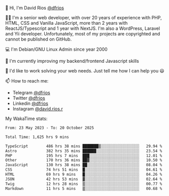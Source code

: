 👋 Hi, I'm David Rios [@dfrios](https://github.com/dfrios)

👨‍💻 I'm a senior web developer, with over 20 years of experience with PHP, HTML, CSS and Vanilla JavaScript, more than 2 years with ReactJS/Typescript and 1 year with NextJS. I'm also a WordPress, Laravel and Yii developer. Unfortunately, most of my projects are copyrighted and cannot be published on GitHub.

💻 I'm Debian/GNU Linux Admin since year 2000

🌱 I'm currently improving my backend/frontend Javascript skills

💞️ I'd like to work solving your web needs. Just tell me how I can help you 😃

📫 How to reach me:
* Telegram [@dfrios](https://t.me/dfrios)
* Twitter [@dfrios](https://twitter.com/dfrios)
* Linkedin [@dfrios](https://linkedin.com/in/dfrios)
* Instagram [@david.rios.r](https://instagram.com/david.rios.r)



My WakaTime stats:
<!--START_SECTION:waka-->

```txt
From: 23 May 2023 - To: 20 October 2025

Total Time: 1,625 hrs 9 mins

TypeScript        486 hrs 38 mins ███████▒░░░░░░░░░░░░░░░░░   29.94 %
Astro             382 hrs 35 mins ██████░░░░░░░░░░░░░░░░░░░   23.54 %
PHP               195 hrs 7 mins  ███░░░░░░░░░░░░░░░░░░░░░░   12.01 %
Other             170 hrs 36 mins ██▓░░░░░░░░░░░░░░░░░░░░░░   10.50 %
JavaScript        130 hrs 38 mins ██░░░░░░░░░░░░░░░░░░░░░░░   08.04 %
CSS               74 hrs 51 mins  █░░░░░░░░░░░░░░░░░░░░░░░░   04.61 %
HTML              69 hrs 9 mins   █░░░░░░░░░░░░░░░░░░░░░░░░   04.26 %
JSON              42 hrs 53 mins  ▓░░░░░░░░░░░░░░░░░░░░░░░░   02.64 %
Twig              12 hrs 28 mins  ▒░░░░░░░░░░░░░░░░░░░░░░░░   00.77 %
Markdown          11 hrs 5 mins   ▒░░░░░░░░░░░░░░░░░░░░░░░░   00.68 %
```

<!--END_SECTION:waka-->
